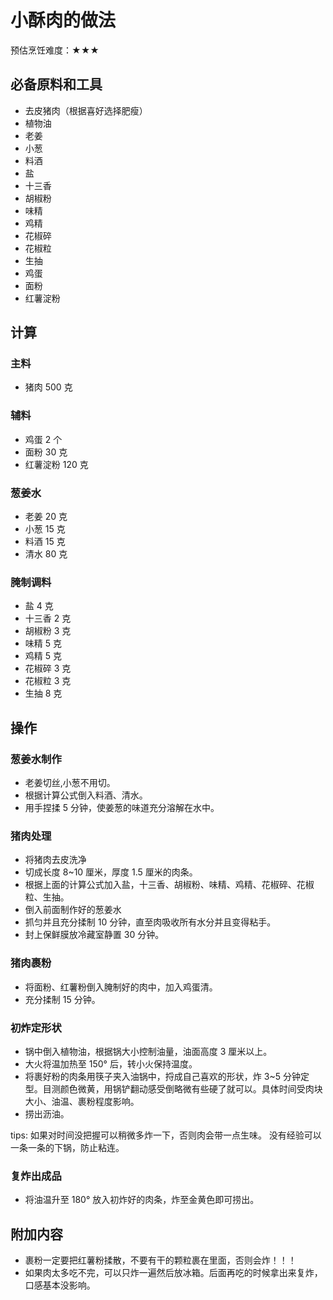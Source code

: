 # 小酥肉的做法

预估烹饪难度：★★★

## 必备原料和工具

- 去皮猪肉（根据喜好选择肥瘦）
- 植物油
- 老姜
- 小葱
- 料酒
- 盐
- 十三香
- 胡椒粉
- 味精
- 鸡精
- 花椒碎
- 花椒粒
- 生抽
- 鸡蛋
- 面粉
- 红薯淀粉

## 计算

### 主料

- 猪肉 500 克

### 辅料

- 鸡蛋 2 个
- 面粉 30 克
- 红薯淀粉 120 克

### 葱姜水

- 老姜 20 克
- 小葱 15 克
- 料酒 15 克
- 清水 80 克

### 腌制调料

- 盐 4 克
- 十三香 2 克
- 胡椒粉 3 克
- 味精 5 克
- 鸡精 5 克
- 花椒碎 3 克
- 花椒粒 3 克
- 生抽 8 克

## 操作

### 葱姜水制作

- 老姜切丝,小葱不用切。
- 根据计算公式倒入料酒、清水。
- 用手捏揉 5 分钟，使姜葱的味道充分溶解在水中。

### 猪肉处理

- 将猪肉去皮洗净
- 切成长度 8~10 厘米，厚度 1.5 厘米的肉条。
- 根据上面的计算公式加入盐，十三香、胡椒粉、味精、鸡精、花椒碎、花椒粒、生抽。
- 倒入前面制作好的葱姜水
- 抓匀并且充分揉制 10 分钟，直至肉吸收所有水分并且变得粘手。
- 封上保鲜膜放冷藏室静置 30 分钟。

### 猪肉裹粉

- 将面粉、红薯粉倒入腌制好的肉中，加入鸡蛋清。
- 充分揉制 15 分钟。

### 初炸定形状

- 锅中倒入植物油，根据锅大小控制油量，油面高度 3 厘米以上。
- 大火将温加热至 150° 后，转小火保持温度。
- 将裹好粉的肉条用筷子夹入油锅中，捋成自己喜欢的形状，炸 3~5 分钟定型。目测颜色微黄，用锅铲翻动感受倒略微有些硬了就可以。具体时间受肉块大小、油温、裹粉程度影响。
- 捞出沥油。

tips: 如果对时间没把握可以稍微多炸一下，否则肉会带一点生味。 没有经验可以一条一条的下锅，防止粘连。

### 复炸出成品

- 将油温升至 180° 放入初炸好的肉条，炸至金黄色即可捞出。

## 附加内容

- 裹粉一定要把红薯粉揉散，不要有干的颗粒裹在里面，否则会炸！！！
- 如果肉太多吃不完，可以只炸一遍然后放冰箱。后面再吃的时候拿出来复炸，口感基本没影响。